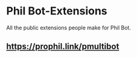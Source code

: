 # Phil Bot-Extensions
All the public extensions people make for Phil Bot.

https://prophil.link/pmultibot
---
